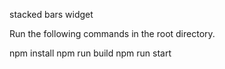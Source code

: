 stacked bars widget

Run the following commands in the root directory.

npm install
npm run build
npm run start
